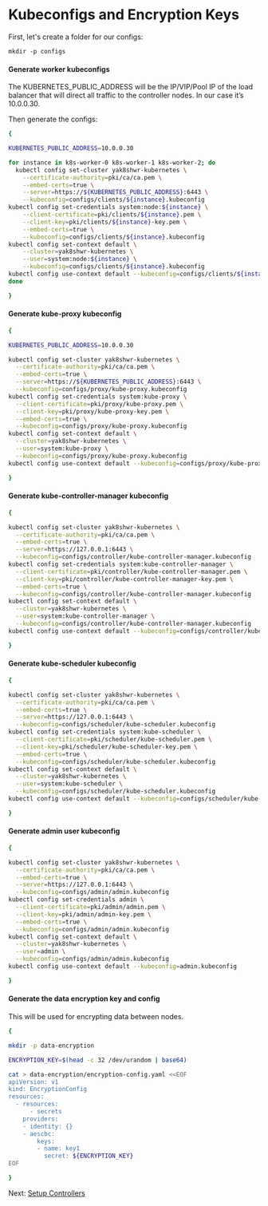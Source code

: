 # Kubeconfigs and Encryption Keys

First, let's create a folder for our configs:

`mkdir -p configs`

#### Generate worker kubeconfigs

The KUBERNETES_PUBLIC_ADDRESS will be the IP/VIP/Pool IP of the load balancer that will direct all traffic to the controller nodes. In our case it’s 10.0.0.30.

Then generate the configs:

```bash
{

KUBERNETES_PUBLIC_ADDRESS=10.0.0.30

for instance in k8s-worker-0 k8s-worker-1 k8s-worker-2; do
  kubectl config set-cluster yak8shwr-kubernetes \
    --certificate-authority=pki/ca/ca.pem \
    --embed-certs=true \
    --server=https://${KUBERNETES_PUBLIC_ADDRESS}:6443 \
    --kubeconfig=configs/clients/${instance}.kubeconfig
kubectl config set-credentials system:node:${instance} \
    --client-certificate=pki/clients/${instance}.pem \
    --client-key=pki/clients/${instance}-key.pem \
    --embed-certs=true \
    --kubeconfig=configs/clients/${instance}.kubeconfig
kubectl config set-context default \
    --cluster=yak8shwr-kubernetes \
    --user=system:node:${instance} \
    --kubeconfig=configs/clients/${instance}.kubeconfig
kubectl config use-context default --kubeconfig=configs/clients/${instance}.kubeconfig
done

}
```

#### Generate kube-proxy kubeconfig

```bash
{

KUBERNETES_PUBLIC_ADDRESS=10.0.0.30

kubectl config set-cluster yak8shwr-kubernetes \
  --certificate-authority=pki/ca/ca.pem \
  --embed-certs=true \
  --server=https://${KUBERNETES_PUBLIC_ADDRESS}:6443 \
  --kubeconfig=configs/proxy/kube-proxy.kubeconfig
kubectl config set-credentials system:kube-proxy \
  --client-certificate=pki/proxy/kube-proxy.pem \
  --client-key=pki/proxy/kube-proxy-key.pem \
  --embed-certs=true \
  --kubeconfig=configs/proxy/kube-proxy.kubeconfig
kubectl config set-context default \
  --cluster=yak8shwr-kubernetes \
  --user=system:kube-proxy \
  --kubeconfig=configs/proxy/kube-proxy.kubeconfig
kubectl config use-context default --kubeconfig=configs/proxy/kube-proxy.kubeconfig

}
```

#### Generate kube-controller-manager kubeconfig

```bash
{

kubectl config set-cluster yak8shwr-kubernetes \
  --certificate-authority=pki/ca/ca.pem \
  --embed-certs=true \
  --server=https://127.0.0.1:6443 \
  --kubeconfig=configs/controller/kube-controller-manager.kubeconfig
kubectl config set-credentials system:kube-controller-manager \
  --client-certificate=pki/controller/kube-controller-manager.pem \
  --client-key=pki/controller/kube-controller-manager-key.pem \
  --embed-certs=true \
  --kubeconfig=configs/controller/kube-controller-manager.kubeconfig
kubectl config set-context default \
  --cluster=yak8shwr-kubernetes \
  --user=system:kube-controller-manager \
  --kubeconfig=configs/controller/kube-controller-manager.kubeconfig
kubectl config use-context default --kubeconfig=configs/controller/kube-controller-manager.kubeconfig

}
```

#### Generate kube-scheduler kubeconfig

```bash
{

kubectl config set-cluster yak8shwr-kubernetes \
  --certificate-authority=pki/ca/ca.pem \
  --embed-certs=true \
  --server=https://127.0.0.1:6443 \
  --kubeconfig=configs/scheduler/kube-scheduler.kubeconfig
kubectl config set-credentials system:kube-scheduler \
  --client-certificate=pki/scheduler/kube-scheduler.pem \
  --client-key=pki/scheduler/kube-scheduler-key.pem \
  --embed-certs=true \
  --kubeconfig=configs/scheduler/kube-scheduler.kubeconfig
kubectl config set-context default \
  --cluster=yak8shwr-kubernetes \
  --user=system:kube-scheduler \
  --kubeconfig=configs/scheduler/kube-scheduler.kubeconfig
kubectl config use-context default --kubeconfig=configs/scheduler/kube-scheduler.kubeconfig

}
```

#### Generate admin user kubeconfig

```bash
{

kubectl config set-cluster yak8shwr-kubernetes \
  --certificate-authority=pki/ca/ca.pem \
  --embed-certs=true \
  --server=https://127.0.0.1:6443 \
  --kubeconfig=configs/admin/admin.kubeconfig
kubectl config set-credentials admin \
  --client-certificate=pki/admin/admin.pem \
  --client-key=pki/admin/admin-key.pem \
  --embed-certs=true \
  --kubeconfig=configs/admin/admin.kubeconfig
kubectl config set-context default \
  --cluster=yak8shwr-kubernetes \
  --user=admin \
  --kubeconfig=configs/admin/admin.kubeconfig
kubectl config use-context default --kubeconfig=admin.kubeconfig

}
```

#### Generate the data encryption key and config

This will be used for encrypting data between nodes.

```bash
{

mkdir -p data-encryption

ENCRYPTION_KEY=$(head -c 32 /dev/urandom | base64)

cat > data-encryption/encryption-config.yaml <<EOF
apiVersion: v1
kind: EncryptionConfig
resources:
  - resources:
      - secrets
    providers:
    - identity: {}
    - aescbc:
        keys:
        - name: key1
          secret: ${ENCRYPTION_KEY}
EOF

}
```


Next: [Setup Controllers](05-setup-controllers.md)
